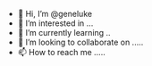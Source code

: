 - 👋 Hi, I’m @geneluke 
- 👀 I’m interested in ...
- 🌱 I’m currently learning ..
- 💞️ I’m looking to collaborate on .....
- 📫 How to reach me .....

<!---
geneluke/geneluke is a ✨ special ✨ repository because its `README.md` (this file) appears on your GitHub profile.
You can click the Preview link to take a look at your changes.
--->
